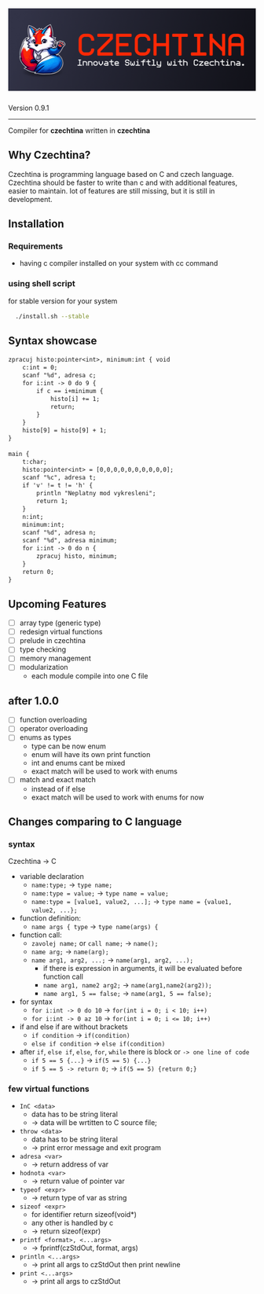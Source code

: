 <h1 align="center">
	<img src="misc/banner.png" alt="CZECHTINA BANNER">
    
</h1>

Version 0.9.1

<hr />

Compiler for **czechtina** written in **czechtina**

## Why Czechtina?

Czechtina is programming language based on C and czech language. Czechtina should be faster to write than c and with additional features, easier to maintain. lot of features are still missing, but it is still in development.

## Installation

### Requirements

- having c compiler installed on your system with cc command

### using shell script

for stable version for your system

```sh
  ./install.sh --stable
```

## Syntax showcase

```cz
zpracuj histo:pointer<int>, minimum:int { void
    c:int = 0;
    scanf "%d", adresa c;
    for i:int -> 0 do 9 {
        if c == i+minimum {
            histo[i] += 1;
            return;
        }
    }
    histo[9] = histo[9] + 1;
}

main {
    t:char;
    histo:pointer<int> = [0,0,0,0,0,0,0,0,0,0];
    scanf "%c", adresa t;
    if 'v' != t != 'h' {
        println "Neplatny mod vykresleni";
        return 1;
    }
    n:int;
    minimum:int;
    scanf "%d", adresa n;
    scanf "%d", adresa minimum;
    for i:int -> 0 do n {
        zpracuj histo, minimum;
    }
    return 0;
}
```

## Upcoming Features

- [ ] array type (generic type)
- [ ] redesign virtual functions
- [ ] prelude in czechtina
- [ ] type checking
- [ ] memory management
- [ ] modularization
  - each module compile into one C file

## after 1.0.0

- [ ] function overloading
- [ ] operator overloading
- [ ] enums as types
  - type can be now enum
  - enum will have its own print function
  - int and enums cant be mixed
  - exact match will be used to work with enums
- [ ] match and exact match
  - instead of if else
  - exact match will be used to work with enums for now

## Changes comparing to C language

### syntax

Czechtina -> C

- variable declaration
  - `name:type;` -> `type name;`
  - `name:type = value;` -> `type name = value;`
  - `name:type = [value1, value2, ...];` -> `type name = {value1, value2, ...};`
- function definition:
  - `name args { type` -> `type name(args) {`
- function call:
  - `zavolej name;` or `call name;` -> `name();`
  - `name arg;` -> `name(arg);`
  - `name arg1, arg2, ...;` -> `name(arg1, arg2, ...);`
    - if there is expression in arguments, it will be evaluated before function call
    - `name arg1, name2 arg2;` -> `name(arg1,name2(arg2));`
    - `name arg1, 5 == false;` -> `name(arg1, 5 == false);`
- for syntax
  - `for i:int -> 0 do 10` -> `for(int i = 0; i < 10; i++)`
  - `for i:int -> 0 az 10` -> `for(int i = 0; i <= 10; i++)`
- if and else if are without brackets
  - `if condition` -> `if(condition)`
  - `else if condition` -> `else if(condition)`
- after `if`, `else if`, `else`, `for`, `while` there is block or `-> one line of code`
  - `if 5 == 5 {...}` -> `if(5 == 5) {...}`
  - `if 5 == 5 -> return 0;` -> `if(5 == 5) {return 0;}`

### few virtual functions

- `InC <data>`
  - data has to be string literal
  - -> data will be wrtitten to C source file;
- `throw <data>`
  - data has to be string literal
  - -> print error message and exit program
- `adresa <var>`
  - -> return address of var
- `hodnota <var>`
  - -> return value of pointer var
- `typeof <expr>`
  - -> return type of var as string
- `sizeof <expr>`
  - for identifier return sizeof(void\*)
  - any other is handled by c
  - -> return sizeof(expr)
- `printf <format>, <...args>`
  - -> fprintf(czStdOut, format, args)
- `println <...args>`
  - -> print all args to czStdOut then print newline
- `print <...args>`
  - -> print all args to czStdOut
